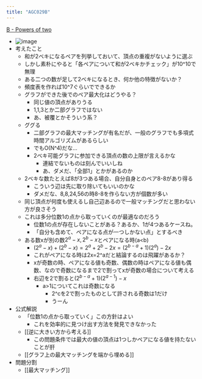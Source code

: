 ```yaml
---
title: "AGC029B"
---
```


[B - Powers of two](https://atcoder.jp/contests/agc029/tasks/agc029_b)
- ![image](https://gyazo.com/080d6b0ddcfd467e67ccc6894b6b8155/thumb/1000)
- 考えたこと
    - 和が2ベキになるペアを列挙しておいて、頂点の重複がないように選ぶ
    - しかし素朴にやると「各ペアについて和が2ベキかチェック」が10^10で無理
    - ある二つの数が足して2ベキになるとき、何か他の特徴がないか？
    - 頻度表を作れば10^7ぐらいでできるか
    - グラフができた後でのペア最大化はどうやる？
        - 同じ値の頂点がありうる
        - 1,1,3とか二部グラフではない
        - あ、被覆とかそういう系？
    - ググる
        - 二部グラフの最大マッチングが有名だが、一般のグラフでも多項式時間アルゴリズムがあるらしい
        - でもO(N^4)だな…
        - 2ベキ可能グラフに参加できる頂点の数の上限が言えるかな
            - 連結でないものは刻んでいいしね
            - あ、ダメだ、「全部1」とかがあるのか
    - 2ベキな数たとえば8が3つある場合、自分自身とのペア8-8があり得る
        - こういう辺は先に取り除いてもいいのかな
        - ダメだな、8,8,24,56の時8-8を作らない方が個数が多い
    - 同じ頂点が何度も使えるし自己辺あるので一般マッチングだと思わない方が良さそう
    - これは多分位数1の点から取っていくのが最適なのだろう
        - 位数1の点が存在しないことがある？あるか、1が4つあるケースね。
        - 「自分も含めて、ペアになる点が一つしかない点」とするべき
    - ある数xが別の数$2^a-x, 2^b-x$とペアになる時(a<b)
        - $(2^a-x) + (2^b-x) = 2^a+2^b-2x = (2^{b-a} + 1)(2^a) - 2x$
        - これがペアになる時は2x=2^aだと結論するのは飛躍があるか？
        - xが奇数の時、ペアになる値も奇数、偶数の時はペアになる値も偶数、なので奇数になるまで2で割ってxが奇数の場合について考える
        - 右辺を2で割ると$(2^{b-a} + 1)(2^{a-1}) - x$
            - a>1についてこれは奇数になる
                - 2^cを2で割ったものとして許される奇数は1だけ
                - うーん
- 公式解説
    - 「位数1の点から取っていく」この方針はよい
        - これを効率的に見つけ出す方法を発見できなかった
    - [[逆に大きい方から考える]]
        - この問題条件では最大の値の頂点は1つしかペアになる値を持たないことが肝
    - [[グラフ上の最大マッチングを端から埋める]]
- 問題分割
    - [[最大マッチング]]
